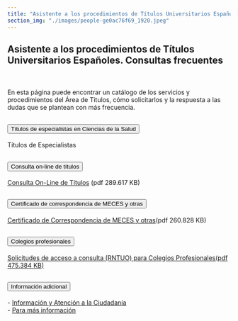 ```yaml
---
title: "Asistente a los procedimientos de Títulos Universitarios Españoles. Consultas frecuentes"
section_img: "./images/people-ge0ac76f69_1920.jpeg"
---
```

## Asistente a los procedimientos de Títulos Universitarios Españoles. Consultas frecuentes
<br><br>
En esta página puede encontrar un catálogo de los servicios y procedimientos del Área de Titulos, cómo solicitarlos y la respuesta a las dudas que se plantean con más frecuencia.
<section>
        <article class="calls">
            <div class="container container-xl">
                <div class="row">
                        <div class="row">
                            <div class="col-lg-12  content_collapse">
                                <div class="accordion" id="accordionPanelsStayOpenExample">
                                    <div class="accordion-item">
                                        <h2 class="accordion-header" id="panelsStayOpen-headingOne">
                                            <button class="accordion-button expanded" type="button" data-bs-toggle="collapse" data-bs-target="#panelsStayOpen-collapseOne" aria-expanded="false" aria-controls="panelsStayOpen-collapseOne">
                                               Títulos de especialistas en Ciencias de la Salud
                                            </button>
                                        </h2>
                                        <div id="panelsStayOpen-collapseOne" class="accordion-collapse collapse show" aria-labelledby="panelsStayOpen-headingOne">
                                            <div class="accordion-body">
                                                <article id="section_link">
                                                    <div class="container-fluid">
                                                        <div class="row">
                                                            <div class="col-12">
                                                         Títulos de Especialistas
                                                            </div>
                                                        </div>
                                                    </div>
                                                </article>
                                            </div>
                                        </div>
                                    </div>
                                    <div class="accordion-item">
                                        <h2 class="accordion-header" id="panelsStayOpen-headingTwo">
                                            <button class="accordion-button collapsed" type="button" data-bs-toggle="collapse" data-bs-target="#panelsStayOpen-collapseTwo" aria-expanded="false">
                                                Consulta on-line de títulos
                                            </button>
                                        </h2>
                                        <div id="panelsStayOpen-collapseTwo" class="accordion-collapse collapse" aria-labelledby="panelsStayOpen-headingTwo">
                                            <div class="accordion-body">
                                                <article id="section_link">
                                                    <div class="container-fluid">
                                                        <div class="row">
                                                            <div class="col-12">
                                                               <a href="/portal-web/documentos/PDF/ConsultasOnLineB.pdf" target="_blank">Consulta On-Line de Títulos</a> (pdf 289.617 KB) <i class="fal fa-file-pdf pdf_icon"></i></a>
                                                            </div>
                                                        </div>
                                                    </div>
                                                </article>
                                            </div>
                                        </div>
									</div>
                                    <div class="accordion-item">
                                        <h2 class="accordion-header" id="panelsStayOpen-headingTree">
                                            <button class="accordion-button collapsed" type="button" data-bs-toggle="collapse" data-bs-target="#panelsStayOpen-collapseTree" aria-expanded="false">
                                                 Certificado de correspondencia de MECES y otras
                                            </button>
                                        </h2>
                                        <div id="panelsStayOpen-collapseTree" class="accordion-collapse collapse" aria-labelledby="panelsStayOpen-headingTree">
                                            <div class="accordion-body">
                                                <article id="section_link">
                                                    <div class="container-fluid">
                                                        <div class="row">
                                                            <div class="col-12">
<a href="/portal-web/documentos/PDF/MecesyOtrasB.pdf" target="_blank">Certificado de Correspondencia de MECES y otras</a>(pdf 260.828 KB)
  <i class="fal fa-file-pdf pdf_icon"></i></a>
                                                            </div>
                                                        </div>
                                                    </div>
                                                </article>
                                            </div>
                                        </div>
                                    </div>
                                    <div class="accordion-item">
                                        <h2 class="accordion-header" id="panelsStayOpen-headingFour">
                                            <button class="accordion-button collapsed" type="button" data-bs-toggle="collapse" data-bs-target="#panelsStayOpen-collapseFour" aria-expanded="false">
                                               Colegios profesionales
											</button>
                                        </h2>
                                        <div id="panelsStayOpen-collapseFour" class="accordion-collapse collapse" aria-labelledby="panelsStayOpen-headingFour">
                                            <div class="accordion-body">
                                                <article id="section_link">
                                                    <div class="container-fluid">
                                                        <div class="row">
                                                            <div class="col-12">
                                                              <a href="/portal-web/documentos/PDF/ColegiosProfesionalesAccesoRNTUOB.pdf" target="_blank">Solicitudes de acceso a consulta (RNTUO) para Colegios Profesionales(pdf 475.384 KB)<i class="fal fa-file-pdf pdf_icon"></i></a>
                                                            </div>
                                                        </div>
                                                    </div>
                                                </article>
                                            </div>
                                        </div>
									</div>
										<div class="accordion-item">
                                        <h2 class="accordion-header" id="panelsStayOpen-headingFive">
                                            <button class="accordion-button collapsed" type="button" data-bs-toggle="collapse" data-bs-target="#panelsStayOpen-collapseFive" aria-expanded="false">
                                                Información adicional
                                            </button>
                                        </h2>
                                        <div id="panelsStayOpen-collapseFive" class="accordion-collapse collapse" aria-labelledby="panelsStayOpen-headingFive">
                                            <div class="accordion-body">
                                                <article id="section_link">
                                                    <div class="container-fluid">
                                                        <div class="row">
                                                            <div class="col-12">
                                                                - <a href="{{<siteurl>}}tu-administracion/informacion-y-atencion-al-ciudadano/">Información y Atención a la Ciudadanía<a><br>
																- <a href="{{<siteurl>}}sistema-universitario/gestion-de-titulos-universitarios/">Para más información</a>
                                                            </div>
                                                        </div>
                                                    </div>
                                                </article>
                                            </div>
                                        </div>
                                    </div>
								</div>
                                    </div>
                                </div>
                        </div>
                    </div>
                </div>
            </div>
        </article>
    </section>